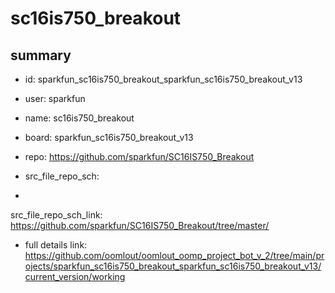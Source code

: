 # sc16is750_breakout
 
## summary 
* id: sparkfun_sc16is750_breakout_sparkfun_sc16is750_breakout_v13
* user: sparkfun
* name: sc16is750_breakout
* board: sparkfun_sc16is750_breakout_v13
* repo: https://github.com/sparkfun/SC16IS750_Breakout



* src_file_repo_sch: 
*
 src_file_repo_sch_link: https://github.com/sparkfun/SC16IS750_Breakout/tree/master/
* full details link: https://github.com/oomlout/oomlout_oomp_project_bot_v_2/tree/main/projects/sparkfun_sc16is750_breakout_sparkfun_sc16is750_breakout_v13/current_version/working  






